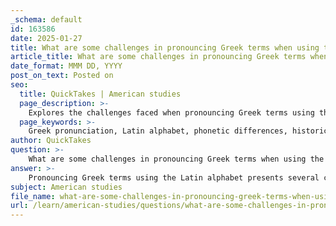 ```yaml
---
_schema: default
id: 163586
date: 2025-01-27
title: What are some challenges in pronouncing Greek terms when using the Latin alphabet?
article_title: What are some challenges in pronouncing Greek terms when using the Latin alphabet?
date_format: MMM DD, YYYY
post_on_text: Posted on
seo:
  title: QuickTakes | American studies
  page_description: >-
    Explores the challenges faced when pronouncing Greek terms using the Latin alphabet, including phonetic differences, transliteration variability, historical changes in pronunciation, and unfamiliarity with Greek sounds.
  page_keywords: >-
    Greek pronunciation, Latin alphabet, phonetic differences, historical pronunciation, transliteration, accent marks, Greek syllabic structure, language challenges
author: QuickTakes
question: >-
    What are some challenges in pronouncing Greek terms when using the Latin alphabet?
answer: >-
    Pronouncing Greek terms using the Latin alphabet presents several challenges due to differences in phonetics, orthography, and historical pronunciation changes. Here are some key challenges:\n\n1. **Phonetic Differences**: The Greek alphabet contains sounds that do not have direct equivalents in the Latin alphabet. For example, the Greek letter β (beta) is pronounced as /v/ in Modern Greek, while in Latin it was often rendered as /b/. This discrepancy can lead to confusion when attempting to pronounce Greek terms using Latin letters.\n\n2. **Transliteration Variability**: Different systems of transliteration exist, which can lead to inconsistencies in how Greek words are represented in the Latin alphabet. For instance, the Greek letter χ (chi) can be transliterated as "ch" or "kh," depending on the system used, which can affect pronunciation.\n\n3. **Historical Pronunciation Changes**: The pronunciation of Greek has evolved over centuries. For example, during the time of Erasmus, the pronunciation of Greek words was different from how they are pronounced today. This historical context can complicate the understanding of how to pronounce Greek terms accurately.\n\n4. **Accent Marks**: Greek uses accent marks (such as the acute accent) that indicate stress and pitch, which do not have direct equivalents in the Latin alphabet. This can lead to mispronunciation if the stress patterns are not understood.\n\n5. **Syllabic Structure**: Greek is a syllabic language, meaning that words can be broken down into smaller parts. This structure may not be intuitive for speakers of languages that do not share this characteristic, making it harder to pronounce Greek terms correctly.\n\n6. **Misleading English Names**: Some Greek letters have names that can be misleading when pronounced in English. For example, the letter δ (delta) is pronounced as /d/ in English, but the Greek pronunciation may differ slightly, leading to potential mispronunciation.\n\n7. **Lack of Familiarity**: Many speakers of Latin-based languages may not be familiar with the sounds of the Greek alphabet, which can lead to incorrect pronunciations based on their native phonetic rules.\n\nIn summary, while using the Latin alphabet for Greek terms can facilitate reading and writing, it also introduces challenges that can hinder accurate pronunciation. Understanding these challenges is crucial for anyone attempting to learn or use Greek terms effectively.
subject: American studies
file_name: what-are-some-challenges-in-pronouncing-greek-terms-when-using-the-latin-alphabet.md
url: /learn/american-studies/questions/what-are-some-challenges-in-pronouncing-greek-terms-when-using-the-latin-alphabet
---
```


&nbsp;